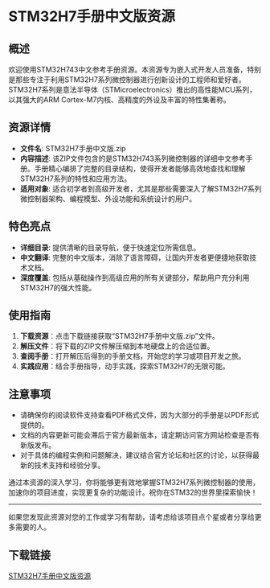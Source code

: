 # STM32H7手册中文版资源

## 概述

欢迎使用STM32H743中文参考手册资源。本资源专为嵌入式开发人员准备，特别是那些专注于利用STM32H7系列微控制器进行创新设计的工程师和爱好者。STM32H7系列是意法半导体（STMicroelectronics）推出的高性能MCU系列，以其强大的ARM Cortex-M7内核、高精度的外设及丰富的特性集著称。

## 资源详情

- **文件名**: STM32H7手册中文版.zip
- **内容描述**: 该ZIP文件包含的是STM32H743系列微控制器的详细中文参考手册。手册精心编排了完整的目录结构，使得开发者能够高效地查找和理解STM32H7系列的特性和应用方法。
- **适用对象**: 适合初学者到高级开发者，尤其是那些需要深入了解STM32H7系列微控制器架构、编程模型、外设功能和系统设计的用户。

## 特色亮点

- **详细目录**: 提供清晰的目录导航，便于快速定位所需信息。
- **中文翻译**: 完整的中文版本，消除了语言障碍，让国内开发者更便捷地获取技术文档。
- **深度覆盖**: 包括从基础操作到高级应用的所有关键部分，帮助用户充分利用STM32H7的强大性能。

## 使用指南

1. **下载资源**：点击下载链接获取“STM32H7手册中文版.zip”文件。
2. **解压文件**：将下载的ZIP文件解压缩到本地硬盘上的合适位置。
3. **查阅手册**：打开解压后得到的手册文档，开始您的学习或项目开发之旅。
4. **实践应用**：结合手册指导，动手实践，探索STM32H7的无限可能。

## 注意事项

- 请确保你的阅读软件支持查看PDF格式文件，因为大部分的手册是以PDF形式提供的。
- 文档的内容更新可能会滞后于官方最新版本，请定期访问官方网站检查是否有新版发布。
- 对于具体的编程实例和问题解决，建议结合官方论坛和社区的讨论，以获得最新的技术支持和经验分享。

通过本资源的深入学习，你将能够更有效地掌握STM32H7系列微控制器的使用，加速你的项目进度，实现更复杂的功能设计。祝你在STM32的世界里探索愉快！

--- 

如果您发现此资源对您的工作或学习有帮助，请考虑给该项目点个星或者分享给更多需要的人。

## 下载链接

[STM32H7手册中文版资源](https://pan.quark.cn/s/41806ae29aac)
